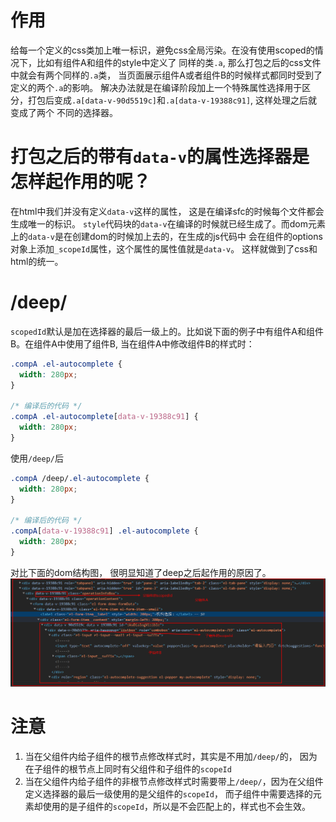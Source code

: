 # 作用
给每一个定义的css类加上唯一标识，避免css全局污染。在没有使用scoped的情况下，比如有组件A和组件的style中定义了
同样的类`.a`, 那么打包之后的css文件中就会有两个同样的`.a`类， 当页面展示组件A或者组件B的时候样式都同时受到了定义的两个`.a`的影响。
解决办法就是在编译阶段加上一个特殊属性选择用于区分，打包后变成`.a[data-v-90d5519c]`和`.a[data-v-19388c91]`, 这样处理之后就变成了两个
不同的选择器。

# 打包之后的带有`data-v`的属性选择器是怎样起作用的呢？
在html中我们并没有定义`data-v`这样的属性， 这是在编译sfc的时候每个文件都会生成唯一的标识。
`style`代码块的`data-v`在编译的时候就已经生成了。而dom元素上的`data-v`是在创建dom的时候加上去的，在生成的js代码中
会在组件的options对象上添加`_scopeId`属性，这个属性的属性值就是`data-v`。 
这样就做到了css和html的统一。

# /deep/
`scopedId`默认是加在选择器的最后一级上的。比如说下面的例子中有组件A和组件B。在组件A中使用了组件B, 当在组件A中修改组件B的样式时：
```css
.compA .el-autocomplete {
  width: 280px;
}

/* 编译后的代码 */
.compA .el-autocomplete[data-v-19388c91] {
  width: 280px;
}
```

使用`/deep/`后
```css
.compA /deep/.el-autocomplete {
  width: 280px;
}

/* 编译后的代码 */
.compA[data-v-19388c91] .el-autocomplete {
  width: 280px;
}
```

对比下面的dom结构图， 很明显知道了deep之后起作用的原因了。
![](./image/210322-1536.png)


# 注意
1. 当在父组件内给子组件的根节点修改样式时，其实是不用加`/deep/`的， 因为在子组件的根节点上同时有父组件和子组件的`scopeId`
2. 当在父组件内给子组件的非根节点修改样式时需要带上`/deep/`，因为在父组件定义选择器的最后一级使用的是父组件的`scopeId`，
  而子组件中需要选择的元素却使用的是子组件的`scopeId`，所以是不会匹配上的，样式也不会生效。